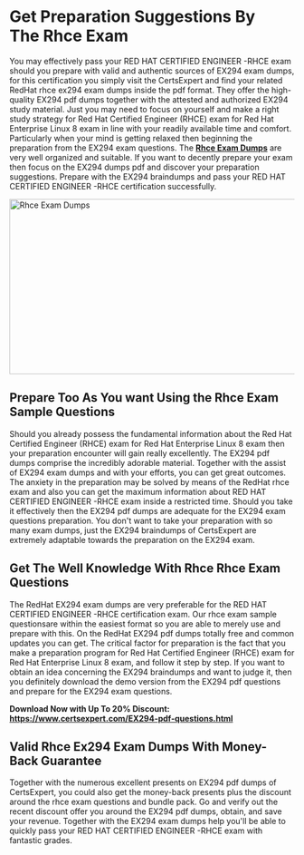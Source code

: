 <h1><strong>Get Preparation Suggestions By The&nbsp;Rhce Exam<br /></strong></h1>
<p>You may effectively pass your RED HAT CERTIFIED ENGINEER -RHCE exam should you prepare with valid and authentic sources of EX294 exam dumps, for this certification you simply visit the CertsExpert and find your related RedHat rhce ex294 exam dumps inside the pdf format. They offer the high-quality EX294 pdf dumps together with the attested and authorized EX294 study material. Just you may need to focus on yourself and make a right study strategy for Red Hat Certified Engineer (RHCE) exam for Red Hat Enterprise Linux 8 exam in line with your readily available time and comfort. Particularly when your mind is getting relaxed then beginning the preparation from the EX294 exam questions. The <strong><a href="https://www.certsexpert.com/EX294-pdf-questions.html">Rhce Exam Dumps</a></strong> are very well organized and suitable. If you want to decently prepare your exam then focus on the EX294 dumps pdf and discover your preparation suggestions. Prepare with the EX294 braindumps and pass your RED HAT CERTIFIED ENGINEER -RHCE certification successfully.</p>
<p><img src="https://i.ibb.co/3zGsQJZ/EX294.png" alt="Rhce Exam Dumps" width="550" height="309" /></p>
<h2><strong>Prepare Too As You want Using the&nbsp;Rhce Exam Sample Questions</strong></h2>
<p>Should you already possess the fundamental information about the Red Hat Certified Engineer (RHCE) exam for Red Hat Enterprise Linux 8 exam then your preparation encounter will gain really excellently. The EX294 pdf dumps comprise the incredibly adorable material. Together with the assist of EX294 exam dumps and with your efforts, you can get great outcomes. The anxiety in the preparation may be solved by means of the RedHat rhce exam and also you can get the maximum information about RED HAT CERTIFIED ENGINEER -RHCE exam inside a restricted time. Should you take it effectively then the EX294 pdf dumps are adequate for the EX294 exam questions preparation. You don't want to take your preparation with so many exam dumps, just the EX294 braindumps of CertsExpert are extremely adaptable towards the preparation on the EX294 exam.</p>
<h2><strong>Get The Well Knowledge With&nbsp;Rhce&nbsp;Rhce Exam Questions</strong></h2>
<p>The RedHat EX294 exam dumps are very preferable for the RED HAT CERTIFIED ENGINEER -RHCE certification exam. Our rhce exam sample questionsare within the easiest format so you are able to merely use and prepare with this. On the RedHat EX294 pdf dumps totally free and common updates you can get. The critical factor for preparation is the fact that you make a preparation program for Red Hat Certified Engineer (RHCE) exam for Red Hat Enterprise Linux 8 exam, and follow it step by step. If you want to obtain an idea concerning the EX294 braindumps and want to judge it, then you definitely download the demo version from the EX294 pdf questions and prepare for the EX294 exam questions.</p>
<p><strong>Download Now with Up To 20% Discount: <a href="https://www.certsexpert.com/EX294-pdf-questions.html">https://www.certsexpert.com/EX294-pdf-questions.html</a></strong></p>
<h2><strong>Valid&nbsp;Rhce Ex294 Exam Dumps With Money-Back Guarantee</strong></h2>
<p>Together with the numerous excellent presents on EX294 pdf dumps of CertsExpert, you could also get the money-back presents plus the discount around the rhce exam questions and bundle pack. Go and verify out the recent discount offer you around the EX294 pdf dumps, obtain, and save your revenue. Together with the EX294 exam dumps help you'll be able to quickly pass your RED HAT CERTIFIED ENGINEER -RHCE exam with fantastic grades.</p>
